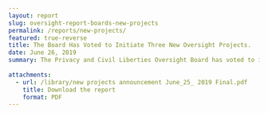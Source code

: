 ```yaml
---
layout: report
slug: oversight-report-boards-new-projects
permalink: /reports/new-projects/
featured: true-reverse
title: The Board Has Voted to Initiate Three New Oversight Projects.
date: June 26, 2019
summary: The Privacy and Civil Liberties Oversight Board has voted to initiate three new oversight projects, including a review of the use of facial recognition and other biometric technologies in aviation security.
 
attachments:
  - url: /library/new projects announcement June_25_ 2019 Final.pdf
    title: Download the report
    format: PDF
---
```

